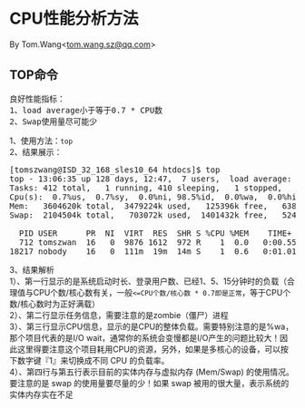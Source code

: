 # CPU性能分析方法 #
By Tom.Wang<tom.wang.sz@qq.com\>

## TOP命令 ##
<pre>
良好性能指标：
1、load average小于等于0.7 * CPU数
2、Swap使用量尽可能少
</pre>
1、使用方法：`top`  
2、结果展示：
<pre>
[tomszwang@ISD_32_168_sles10_64 htdocs]$ top
top - 13:06:35 up 128 days, 12:47,  7 users,  load average: 1.05, 1.23, 1.09
Tasks: 412 total,   1 running, 410 sleeping,   1 stopped,   0 zombie
Cpu(s):  0.7%us,  0.7%sy,  0.0%ni, 98.5%id,  0.0%wa,  0.0%hi,  0.0%si,  0.2%st
Mem:   3604620k total,  3479224k used,   125396k free,   638976k buffers
Swap:  2104504k total,   703072k used,  1401432k free,   524048k cached

  PID USER      PR  NI  VIRT  RES  SHR S %CPU %MEM    TIME+  COMMAND
  712 tomszwan  16   0  9876 1612  972 R    1  0.0   0:00.55 top
18217 nobody    16   0  111m  19m  14m S    1  0.6   0:01.01 httpd
</pre>
3、结果解析  
1）、第一行显示的是系统启动时长、登录用户数、已经1、5、15分钟时的负载（合理值与CPU个数/核心数有关，一般`<=CPU个数/核心数 * 0.7即是正常`，等于CPU个数/核心数时为正好满载）  
2）、第二行显示任务信息，需要注意的是zombie（僵尸）进程  
3）、第三行显示CPU信息，显示的是CPU的整体负载。需要特别注意的是%wa，那个项目代表的是I/O wait，通常你的系统会变慢都是I/O产生的问题比较大！因此这里得要注意这个项目耗用CPU的资源，另外，如果是多核心的设备，可以按下数字键『1』来切换成不同 CPU 的负载率。  
4）、第四行与第五行表示目前的实体内存与虚拟内存 (Mem/Swap) 的使用情况。要注意的是 swap 的使用量要尽量的少！如果 swap 被用的很大量，表示系统的实体内存实在不足